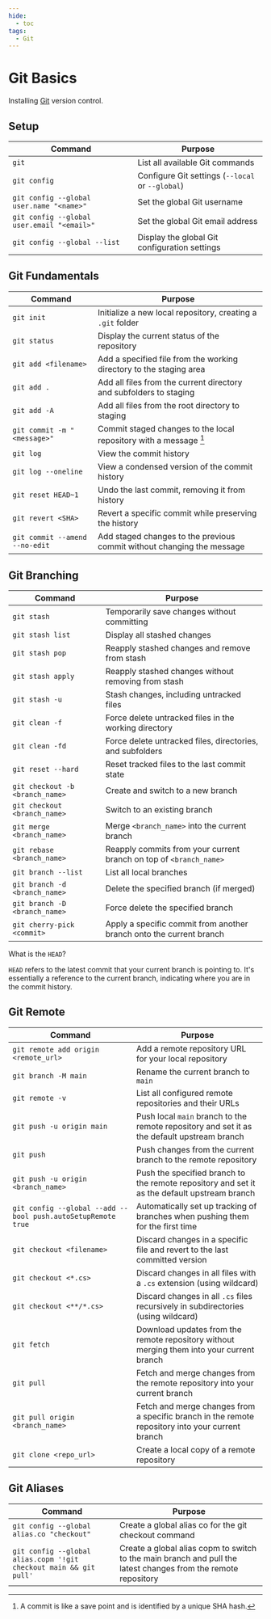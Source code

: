 ```yaml
---
hide:
  - toc
tags:
  - Git
---
```


# Git Basics

Installing [Git]([Git](https://git-scm.com/)) version control.

## Setup

| Command                                    | Purpose                                          |
| ------------------------------------------ | ------------------------------------------------ |
| `git`                                      | List all available Git commands                  |
| `git config`                               | Configure Git settings (`--local` or `--global`) |
| `git config --global user.name "<name>"`   | Set the global Git username                      |
| `git config --global user.email "<email>"` | Set the global Git email address                 |
| `git config --global --list`               | Display the global Git configuration settings    |

## Git Fundamentals

| Command                        | Purpose                                                                |
| ------------------------------ | ---------------------------------------------------------------------- |
| `git init`                     | Initialize a new local repository, creating a `.git` folder            |
| `git status`                   | Display the current status of the repository                           |
| `git add <filename>`           | Add a specified file from the working directory to the staging area    |
| `git add .`                    | Add all files from the current directory and subfolders to staging     |
| `git add -A`                   | Add all files from the root directory to staging                       |
| `git commit -m "<message>"`    | Commit staged changes to the local repository with a message [^1]      |
| `git log`                      | View the commit history                                                |
| `git log --oneline`            | View a condensed version of the commit history                         |
| `git reset HEAD~1`             | Undo the last commit, removing it from history                         |
| `git revert <SHA>`             | Revert a specific commit while preserving the history                  |
| `git commit --amend --no-edit` | Add staged changes to the previous commit without changing the message |

[^1]: A commit is like a save point and is identified by a unique SHA hash.

## Git Branching

| Command                         | Purpose                                                             |
| ------------------------------- | ------------------------------------------------------------------- |
| `git stash`                     | Temporarily save changes without committing                         |
| `git stash list`                | Display all stashed changes                                         |
| `git stash pop`                 | Reapply stashed changes and remove from stash                       |
| `git stash apply`               | Reapply stashed changes without removing from stash                 |
| `git stash -u`                  | Stash changes, including untracked files                            |
| `git clean -f`                  | Force delete untracked files in the working directory               |
| `git clean -fd`                 | Force delete untracked files, directories, and subfolders           |
| `git reset --hard`              | Reset tracked files to the last commit state                        |
| `git checkout -b <branch_name>` | Create and switch to a new branch                                   |
| `git checkout <branch_name>`    | Switch to an existing branch                                        |
| `git merge <branch_name>`       | Merge `<branch_name>` into the current branch                       |
| `git rebase <branch_name>`      | Reapply commits from your current branch on top of `<branch_name>`  |
| `git branch --list`             | List all local branches                                             |
| `git branch -d <branch_name>`   | Delete the specified branch (if merged)                             |
| `git branch -D <branch_name>`   | Force delete the specified branch                                   |
| `git cherry-pick <commit>`      | Apply a specific commit from another branch onto the current branch |

What is the `HEAD`? 

`HEAD` refers to the latest commit that your current branch is pointing to. 
It's essentially a reference to the current branch, indicating where you are in the commit history.

## Git Remote

| Command                                                      | Purpose                                                                                          |
| ------------------------------------------------------------ | ------------------------------------------------------------------------------------------------ |
| `git remote add origin <remote_url>`                         | Add a remote repository URL for your local repository                                            |
| `git branch -M main`                                         | Rename the current branch to `main`                                                              |
| `git remote -v`                                              | List all configured remote repositories and their URLs                                           |
| `git push -u origin main`                                    | Push local `main` branch to the remote repository and set it as the default upstream branch      |
| `git push`                                                   | Push changes from the current branch to the remote repository                                    |
| `git push -u origin <branch_name>`                           | Push the specified branch to the remote repository and set it as the default upstream branch     |
| `git config --global --add --bool push.autoSetupRemote true` | Automatically set up tracking of branches when pushing them for the first time                   |
| `git checkout <filename>`                                    | Discard changes in a specific file and revert to the last committed version                      |
| `git checkout <*.cs>`                                        | Discard changes in all files with a `.cs` extension (using wildcard)                             |
| `git checkout <**/*.cs>`                                     | Discard changes in all `.cs` files recursively in subdirectories (using wildcard)                |
| `git fetch`                                                  | Download updates from the remote repository without merging them into your current branch        |
| `git pull`                                                   | Fetch and merge changes from the remote repository into your current branch                      |
| `git pull origin <branch_name>`                              | Fetch and merge changes from a specific branch in the remote repository into your current branch |
| `git clone <repo_url>`                                       | Create a local copy of a remote repository                                                       |

## Git Aliases

| Command                                                           | Purpose                                                                                                        |
| ----------------------------------------------------------------- | -------------------------------------------------------------------------------------------------------------- |
| `git config --global alias.co "checkout"`                         | Create a global alias co for the git checkout command                                                          |
| `git config --global alias.copm '!git checkout main && git pull'` | Create a global alias copm to switch to the main branch and pull the latest changes from the remote repository |
